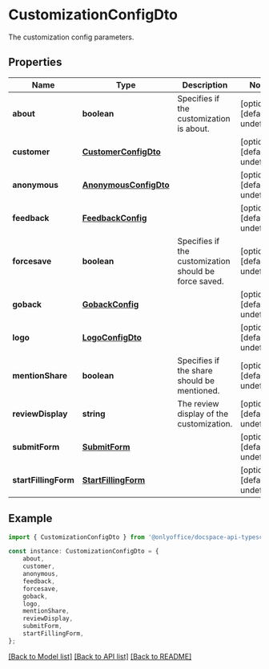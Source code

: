 # CustomizationConfigDto

The customization config parameters.

## Properties

Name | Type | Description | Notes
------------ | ------------- | ------------- | -------------
**about** | **boolean** | Specifies if the customization is about. | [optional] [default to undefined]
**customer** | [**CustomerConfigDto**](CustomerConfigDto.md) |  | [optional] [default to undefined]
**anonymous** | [**AnonymousConfigDto**](AnonymousConfigDto.md) |  | [optional] [default to undefined]
**feedback** | [**FeedbackConfig**](FeedbackConfig.md) |  | [optional] [default to undefined]
**forcesave** | **boolean** | Specifies if the customization should be force saved. | [optional] [default to undefined]
**goback** | [**GobackConfig**](GobackConfig.md) |  | [optional] [default to undefined]
**logo** | [**LogoConfigDto**](LogoConfigDto.md) |  | [optional] [default to undefined]
**mentionShare** | **boolean** | Specifies if the share should be mentioned. | [optional] [default to undefined]
**reviewDisplay** | **string** | The review display of the customization. | [optional] [default to undefined]
**submitForm** | [**SubmitForm**](SubmitForm.md) |  | [optional] [default to undefined]
**startFillingForm** | [**StartFillingForm**](StartFillingForm.md) |  | [optional] [default to undefined]

## Example

```typescript
import { CustomizationConfigDto } from '@onlyoffice/docspace-api-typescript';

const instance: CustomizationConfigDto = {
    about,
    customer,
    anonymous,
    feedback,
    forcesave,
    goback,
    logo,
    mentionShare,
    reviewDisplay,
    submitForm,
    startFillingForm,
};
```

[[Back to Model list]](../README.md#documentation-for-models) [[Back to API list]](../README.md#documentation-for-api-endpoints) [[Back to README]](../README.md)
